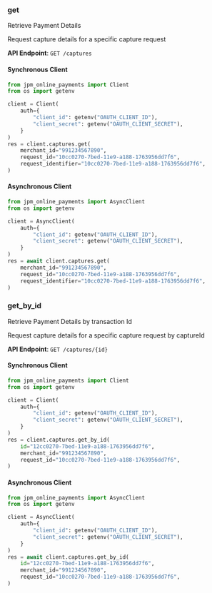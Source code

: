 
### get <a name="get"></a>
Retrieve Payment Details

Request capture details for a specific capture request

**API Endpoint**: `GET /captures`

#### Synchronous Client

```python
from jpm_online_payments import Client
from os import getenv

client = Client(
    auth={
        "client_id": getenv("OAUTH_CLIENT_ID"),
        "client_secret": getenv("OAUTH_CLIENT_SECRET"),
    }
)
res = client.captures.get(
    merchant_id="991234567890",
    request_id="10cc0270-7bed-11e9-a188-1763956dd7f6",
    request_identifier="10cc0270-7bed-11e9-a188-1763956dd7f6",
)
```

#### Asynchronous Client

```python
from jpm_online_payments import AsyncClient
from os import getenv

client = AsyncClient(
    auth={
        "client_id": getenv("OAUTH_CLIENT_ID"),
        "client_secret": getenv("OAUTH_CLIENT_SECRET"),
    }
)
res = await client.captures.get(
    merchant_id="991234567890",
    request_id="10cc0270-7bed-11e9-a188-1763956dd7f6",
    request_identifier="10cc0270-7bed-11e9-a188-1763956dd7f6",
)
```

### get_by_id <a name="get_by_id"></a>
Retrieve Payment Details by transaction Id

Request capture details for a specific capture request by captureId

**API Endpoint**: `GET /captures/{id}`

#### Synchronous Client

```python
from jpm_online_payments import Client
from os import getenv

client = Client(
    auth={
        "client_id": getenv("OAUTH_CLIENT_ID"),
        "client_secret": getenv("OAUTH_CLIENT_SECRET"),
    }
)
res = client.captures.get_by_id(
    id="12cc0270-7bed-11e9-a188-1763956dd7f6",
    merchant_id="991234567890",
    request_id="10cc0270-7bed-11e9-a188-1763956dd7f6",
)
```

#### Asynchronous Client

```python
from jpm_online_payments import AsyncClient
from os import getenv

client = AsyncClient(
    auth={
        "client_id": getenv("OAUTH_CLIENT_ID"),
        "client_secret": getenv("OAUTH_CLIENT_SECRET"),
    }
)
res = await client.captures.get_by_id(
    id="12cc0270-7bed-11e9-a188-1763956dd7f6",
    merchant_id="991234567890",
    request_id="10cc0270-7bed-11e9-a188-1763956dd7f6",
)
```
